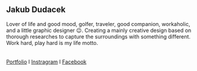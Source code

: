 ## Jakub Dudacek ##

Lover of life and good mood, golfer, traveler, good companion, workaholic, and a little graphic designer :wink:. Creating a mainly creative design based on thorough researches to capture the surroundings with something different. Work hard, play hard is my life motto.
<br />
<br />
<br />
[Portfolio](https://dudacek.cz) I [Instragram](https://www.instagram.com/dudacek.jakub/) I [Facebook](https://www.facebook.com/jakub.dudacek.10)
